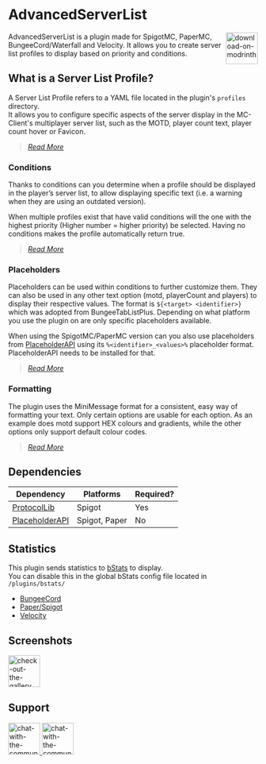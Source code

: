 # AdvancedServerList
<a href="https://modrinth.com/plugin/advancedserverlist" target="_blank">
  <img src="https://raw.githubusercontent.com/intergrav/devins-badges/main/assets/v1/download/modrinth_vector.svg" height="64" align="right" alt="download-on-modrinth" />
</a>

AdvancedServerList is a plugin made for SpigotMC, PaperMC, BungeeCord/Waterfall and Velocity. It allows you to create server list profiles to display based on priority and conditions.

## What is a Server List Profile?
A Server List Profile refers to a YAML file located in the plugin's `profiles` directory.  
It allows you to configure specific aspects of the server display in the MC-Client's multiplayer server list, such as the MOTD, player count text, player count hover or Favicon.

> [*Read More*][profiles]

### Conditions
Thanks to conditions can you determine when a profile should be displayed in the player’s server list, to allow displaying specific text (i.e. a warning when they are using an outdated version).

When multiple profiles exist that have valid conditions will the one with the highest priority (Higher number = higher priority) be selected. Having no conditions makes the profile automatically return true.

> [*Read More*][conditions]

### Placeholders
Placeholders can be used within conditions to further customize them. They can also be used in any other text option (motd, playerCount and players) to display their respective values.
The format is `${<target> <identifier>}` which was adopted from BungeeTabListPlus. Depending on what platform you use the plugin on are only specific placeholders available.

When using the SpigotMC/PaperMC version can you also use placeholders from [PlaceholderAPI][placeholderapi] using its `%<identifier>_<values>%` placeholder format. PlaceholderAPI needs to be installed for that.

> [*Read More*][placeholders]

### Formatting
The plugin uses the MiniMessage format for a consistent, easy way of formatting your text.
Only certain options are usable for each option. As an example does motd support HEX colours and gradients, while the other options only support default colour codes.

> [*Read More*][minimessage]

## Dependencies

| Dependency       | Platforms     | Required? |
| ---------------- | ------------- | --------- |
| [ProtocolLib]    | Spigot        | Yes       |
| [PlaceholderAPI] | Spigot, Paper | No        |

## Statistics

This plugin sends statistics to [bStats] to display.  
You can disable this in the global bStats config file located in `/plugins/bstats/`

- [BungeeCord][bstats-bungee]
- [Paper/Spigot][bstats-spigot]
- [Velocity][bstats-velocity]

## Screenshots

<a href="https://modrinth.com/plugin/advancedserverlist/gallery" target="_blank">
  <img src="https://raw.githubusercontent.com/intergrav/devins-badges/main/assets/v1/documentation/modrinth-gallery_vector.svg" height="64" alt="check-out-the-gallery" />
</a>

## Support
<a href="https://discord.gg/6dazXp6" target="_blank">
  <img src="https://raw.githubusercontent.com/intergrav/devins-badges/main/assets/v1/social/discord-singular_vector.svg" height="64" alt="chat-with-the-community-discord" />
</a>
<a href="https://app.revolt.chat/invite/74TpERXA" target="_blank">
  <img src="https://raw.githubusercontent.com/intergrav/devins-badges/main/assets/v1/social/revolt-singular_vector.svg" height="64" alt="chat-with-the-community-revolt" />
</a>

<!-- Links -->
[profiles]: https://github.com/Andre601/AdvancedServerList/wiki/Profiles
[conditions]: https://github.com/Andre601/AdvancedServerList/wiki/Profiles#conditions
[placeholders]: https://github.com/Andre601/AdvancedServerList/wiki/Profiles#placeholders
[minimessage]: https://github.com/Andre601/AdvancedServerList/wiki/Profiles#minimessage

[placeholderapi]: https://www.spigotmc.org/resources/6245/

[modrinth]: https://modrinth.com/plugin/advancedserverlist

[protocollib]: https://www.spigotmc.org/resources/1997/
[placeholderapi]: https://www.spigotmc.org/resources/6245/

[bstats]: https://bstats.org
[bstats-bungee]: https://bstats.org/plugin/bungeecord/AdvancedServerList/15585
[bstats-spigot]: https://bstats.org/plugin/bukkit/AdvancedServerList/15584
[bstats-velocity]: https://bstats.org/plugin/velocity/AdvancedServerList/15587

[gallery]: https://modrinth.com/mod/advancedserverlist/gallery

